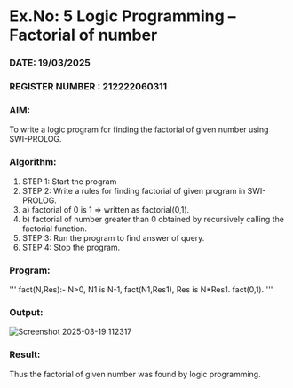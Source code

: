 # Ex.No: 5   Logic Programming – Factorial of number   
### DATE: 19/03/2025                                                                          
### REGISTER NUMBER : 212222060311
### AIM: 
To  write  a logic program for finding the factorial of given number using SWI-PROLOG. 
### Algorithm:
1. STEP 1: Start the program
2. STEP 2:  Write a rules for finding factorial of given program in SWI-PROLOG.
3.   a)	factorial of 0 is 1 => written as factorial(0,1).
4.   b)	factorial of number greater than 0 obtained by recursively calling the factorial    function.
5. STEP 3: Run the program  to find answer of  query.
6. STEP 4: Stop the program.

### Program:
'''
fact(N,Res):-
    N>0,
    N1 is N-1,
    fact(N1,Res1),
    Res is N*Res1.
fact(0,1).
'''



### Output:

![Screenshot 2025-03-19 112317](https://github.com/user-attachments/assets/f7a28a06-9271-4c6f-b7f5-5162ecedfe30)



### Result:
Thus the factorial of given number was found by logic programming. 
